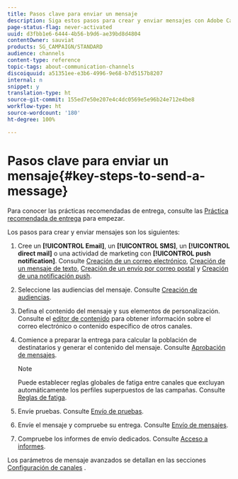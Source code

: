 ```yaml
---
title: Pasos clave para enviar un mensaje
description: Siga estos pasos para crear y enviar mensajes con Adobe Campaign.
page-status-flag: never-activated
uuid: d3fbb1e6-6444-4b56-b9d6-ae39bd8d4804
contentOwner: sauviat
products: SG_CAMPAIGN/STANDARD
audience: channels
content-type: reference
topic-tags: about-communication-channels
discoiquuid: a51351ee-e3b6-4996-9e68-b7d5157b8207
internal: n
snippet: y
translation-type: ht
source-git-commit: 155ed7e50e207e4c4dc0569e5e96b24e712e4be8
workflow-type: ht
source-wordcount: '180'
ht-degree: 100%

---
```



# Pasos clave para enviar un mensaje{#key-steps-to-send-a-message}

Para conocer las prácticas recomendadas de entrega, consulte las [Práctica recomendada de entrega](https://helpx.adobe.com/es/campaign/kb/delivery-best-practices.html) para empezar.

Los pasos para crear y enviar mensajes son los siguientes:

1. Cree un **[!UICONTROL Email]**, un **[!UICONTROL SMS]**, un **[!UICONTROL direct mail]** o una actividad de marketing con **[!UICONTROL push notification]**. Consulte [Creación de un correo electrónico](../../channels/using/creating-an-email.md), [Creación de un mensaje de texto](../../channels/using/creating-an-sms-message.md), [Creación de un envío por correo postal](../../channels/using/creating-the-direct-mail.md) y [Creación de una notificación push](../../channels/using/preparing-and-sending-a-push-notification.md).
1. Seleccione las audiencias del mensaje. Consulte [Creación de audiencias](../../audiences/using/creating-audiences.md).
1. Defina el contenido del mensaje y sus elementos de personalización. Consulte el [editor de contenido](../../designing/using/designing-content-in-adobe-campaign.md) para obtener información sobre el correo electrónico o contenido específico de otros canales.
1. Comience a preparar la entrega para calcular la población de destinatarios y generar el contenido del mensaje. Consulte [Aprobación de mensajes](../../sending/using/preparing-the-send.md).

   >[!NOTE]
   >
   >Puede establecer reglas globales de fatiga entre canales que excluyan automáticamente los perfiles superpuestos de las campañas. Consulte [Reglas de fatiga](../../sending/using/fatigue-rules.md).

1. Envíe pruebas. Consulte [Envío de pruebas](../../sending/using/sending-proofs.md).
1. Envíe el mensaje y compruebe su entrega. Consulte [Envío de mensajes](../../sending/using/confirming-the-send.md).
1. Compruebe los informes de envío dedicados. Consulte [Acceso a informes](../../reporting/using/about-dynamic-reports.md).

Los parámetros de mensaje avanzados se detallan en las secciones [Configuración de canales](../../administration/using/about-channel-configuration.md) .
